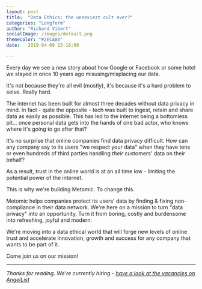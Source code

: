 ```yaml
---
layout: post
title:  "Data Ethics: the unsexiest cult ever?"
categories: "Longform"
author: "Richard Vibert"
socialImage: /images/default.png
themeColor: "#2ECA88"
date:   2019-04-09 13:16:00

---
```


Every day we see a new story about how Google or Facebook or some hotel we stayed in once 10 years ago misusing/misplacing our data.

It's not because they're all evil (mostly), it's because it's a hard problem to solve. Really hard.

The internet has been built for almost three decades without data privacy in mind. In fact - quite the opposite - tech was built to ingest, retain and share data as easily as possible. This has led to the internet being a bottomless pit... once personal data gets into the hands of one bad actor, who knows where it's going to go after that?

It's no surprise that online companies find data privacy difficult. How can any company say to its users "we respect your data" when they have tens or even hundreds of third parties handling *their* customers' data on their behalf?

As a result, trust in the online world is at an all time low - limiting the potential power of the internet.

This is why we're building Metomic. To change this.

Metomic helps companies protect its users' data by finding & fixing non-compliance in their data network. We're here on a mission to turn "data privacy" into an opportunity. Turn it from boring, costly and burdensome into refreshing, joyful and modern.

We're moving into a data ethical world that will forge new levels of online trust and accelerate innovation, growth and success for any company that wants to be part of it.

Come join us on our mission!

---

*Thanks for reading. We're currently hiring - [have a look at the vacancies on AngelList](https://angel.co/metomic/jobs)*